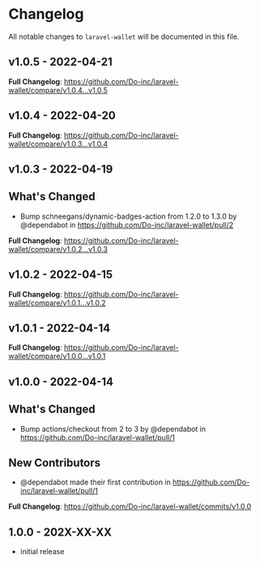 # Changelog

All notable changes to `laravel-wallet` will be documented in this file.

## v1.0.5 - 2022-04-21

**Full Changelog**: https://github.com/Do-inc/laravel-wallet/compare/v1.0.4...v1.0.5

## v1.0.4 - 2022-04-20

**Full Changelog**: https://github.com/Do-inc/laravel-wallet/compare/v1.0.3...v1.0.4

## v1.0.3 - 2022-04-19

## What's Changed

- Bump schneegans/dynamic-badges-action from 1.2.0 to 1.3.0 by @dependabot in https://github.com/Do-inc/laravel-wallet/pull/2

**Full Changelog**: https://github.com/Do-inc/laravel-wallet/compare/v1.0.2...v1.0.3

## v1.0.2 - 2022-04-15

**Full Changelog**: https://github.com/Do-inc/laravel-wallet/compare/v1.0.1...v1.0.2

## v1.0.1 - 2022-04-14

**Full Changelog**: https://github.com/Do-inc/laravel-wallet/compare/v1.0.0...v1.0.1

## v1.0.0 - 2022-04-14

## What's Changed

- Bump actions/checkout from 2 to 3 by @dependabot in https://github.com/Do-inc/laravel-wallet/pull/1

## New Contributors

- @dependabot made their first contribution in https://github.com/Do-inc/laravel-wallet/pull/1

**Full Changelog**: https://github.com/Do-inc/laravel-wallet/commits/v1.0.0

## 1.0.0 - 202X-XX-XX

- initial release
